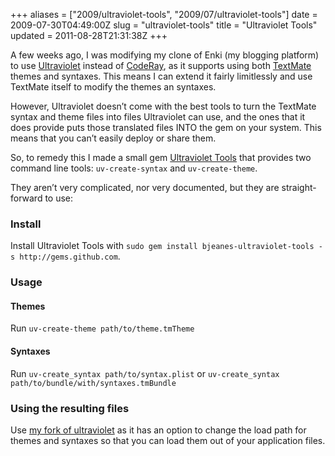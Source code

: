+++
aliases = ["2009/ultraviolet-tools", "2009/07/ultraviolet-tools"]
date = 2009-07-30T04:49:00Z
slug = "ultraviolet-tools"
title = "Ultraviolet Tools"
updated = 2011-08-28T21:31:38Z
+++

A few weeks ago, I was modifying my clone of Enki (my blogging platform)
to use [Ultraviolet](http://ultraviolet.rubyforge.org/) instead of
[CodeRay](http://coderay.rubychan.de/), as it supports using both
[TextMate](http://macromates.com) themes and syntaxes. This means I can
extend it fairly limitlessly and use TextMate itself to modify the
themes an syntaxes.

However, Ultraviolet doesn’t come with the best tools to turn the
TextMate syntax and theme files into files Ultraviolet can use, and the
ones that it does provide puts those translated files INTO the gem on
your system. This means that you can’t easily deploy or share them.

So, to remedy this I made a small gem [Ultraviolet
Tools](http://github.com/bjeanes/ultraviolet-tools) that provides two
command line tools: `uv-create-syntax` and `uv-create-theme`.

They aren’t very complicated, nor very documented, but they are
straight-forward to use:

### Install

Install Ultraviolet Tools with
`sudo gem install bjeanes-ultraviolet-tools -s http://gems.github.com`.

### Usage

#### Themes

Run `uv-create-theme path/to/theme.tmTheme`

#### Syntaxes

Run `uv-create_syntax path/to/syntax.plist` or
`uv-create_syntax path/to/bundle/with/syntaxes.tmBundle`

### Using the resulting files

Use [my fork of ultraviolet](http://github.com/bjeanes/ultraviolet) as
it has an option to change the load path for themes and syntaxes so that
you can load them out of your application files.
